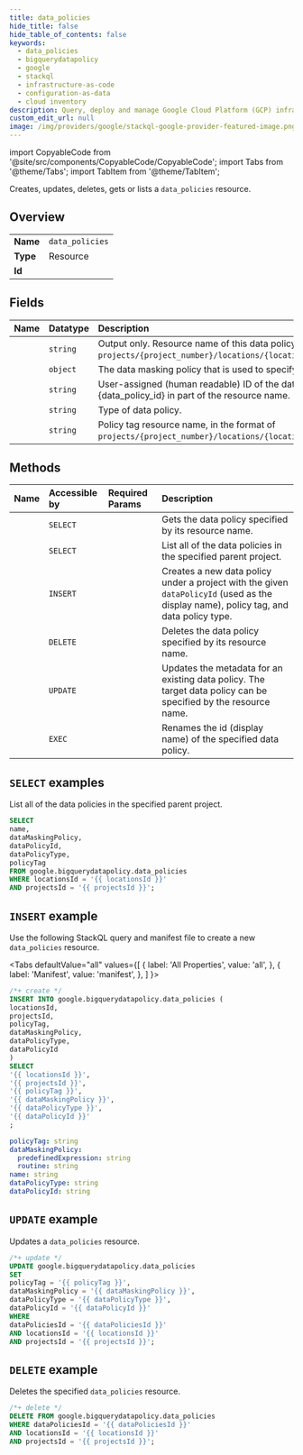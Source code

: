 ```yaml
---
title: data_policies
hide_title: false
hide_table_of_contents: false
keywords:
  - data_policies
  - bigquerydatapolicy
  - google
  - stackql
  - infrastructure-as-code
  - configuration-as-data
  - cloud inventory
description: Query, deploy and manage Google Cloud Platform (GCP) infrastructure and resources using SQL
custom_edit_url: null
image: /img/providers/google/stackql-google-provider-featured-image.png
---
```


import CopyableCode from '@site/src/components/CopyableCode/CopyableCode';
import Tabs from '@theme/Tabs';
import TabItem from '@theme/TabItem';

Creates, updates, deletes, gets or lists a <code>data_policies</code> resource.

## Overview
<table><tbody>
<tr><td><b>Name</b></td><td><code>data_policies</code></td></tr>
<tr><td><b>Type</b></td><td>Resource</td></tr>
<tr><td><b>Id</b></td><td><CopyableCode code="google.bigquerydatapolicy.data_policies" /></td></tr>
</tbody></table>

## Fields
| Name | Datatype | Description |
|:-----|:---------|:------------|
| <CopyableCode code="name" /> | `string` | Output only. Resource name of this data policy, in the format of `projects/{project_number}/locations/{location_id}/dataPolicies/{data_policy_id}`. |
| <CopyableCode code="dataMaskingPolicy" /> | `object` | The data masking policy that is used to specify data masking rule. |
| <CopyableCode code="dataPolicyId" /> | `string` | User-assigned (human readable) ID of the data policy that needs to be unique within a project. Used as {data_policy_id} in part of the resource name. |
| <CopyableCode code="dataPolicyType" /> | `string` | Type of data policy. |
| <CopyableCode code="policyTag" /> | `string` | Policy tag resource name, in the format of `projects/{project_number}/locations/{location_id}/taxonomies/{taxonomy_id}/policyTags/{policyTag_id}`. |

## Methods
| Name | Accessible by | Required Params | Description |
|:-----|:--------------|:----------------|:------------|
| <CopyableCode code="get" /> | `SELECT` | <CopyableCode code="dataPoliciesId, locationsId, projectsId" /> | Gets the data policy specified by its resource name. |
| <CopyableCode code="list" /> | `SELECT` | <CopyableCode code="locationsId, projectsId" /> | List all of the data policies in the specified parent project. |
| <CopyableCode code="create" /> | `INSERT` | <CopyableCode code="locationsId, projectsId" /> | Creates a new data policy under a project with the given `dataPolicyId` (used as the display name), policy tag, and data policy type. |
| <CopyableCode code="delete" /> | `DELETE` | <CopyableCode code="dataPoliciesId, locationsId, projectsId" /> | Deletes the data policy specified by its resource name. |
| <CopyableCode code="patch" /> | `UPDATE` | <CopyableCode code="dataPoliciesId, locationsId, projectsId" /> | Updates the metadata for an existing data policy. The target data policy can be specified by the resource name. |
| <CopyableCode code="rename" /> | `EXEC` | <CopyableCode code="dataPoliciesId, locationsId, projectsId" /> | Renames the id (display name) of the specified data policy. |

## `SELECT` examples

List all of the data policies in the specified parent project.

```sql
SELECT
name,
dataMaskingPolicy,
dataPolicyId,
dataPolicyType,
policyTag
FROM google.bigquerydatapolicy.data_policies
WHERE locationsId = '{{ locationsId }}'
AND projectsId = '{{ projectsId }}'; 
```

## `INSERT` example

Use the following StackQL query and manifest file to create a new <code>data_policies</code> resource.

<Tabs
    defaultValue="all"
    values={[
        { label: 'All Properties', value: 'all', },
        { label: 'Manifest', value: 'manifest', },
    ]
}>
<TabItem value="all">

```sql
/*+ create */
INSERT INTO google.bigquerydatapolicy.data_policies (
locationsId,
projectsId,
policyTag,
dataMaskingPolicy,
dataPolicyType,
dataPolicyId
)
SELECT 
'{{ locationsId }}',
'{{ projectsId }}',
'{{ policyTag }}',
'{{ dataMaskingPolicy }}',
'{{ dataPolicyType }}',
'{{ dataPolicyId }}'
;
```
</TabItem>
<TabItem value="manifest">

```yaml
policyTag: string
dataMaskingPolicy:
  predefinedExpression: string
  routine: string
name: string
dataPolicyType: string
dataPolicyId: string

```
</TabItem>
</Tabs>

## `UPDATE` example

Updates a <code>data_policies</code> resource.

```sql
/*+ update */
UPDATE google.bigquerydatapolicy.data_policies
SET 
policyTag = '{{ policyTag }}',
dataMaskingPolicy = '{{ dataMaskingPolicy }}',
dataPolicyType = '{{ dataPolicyType }}',
dataPolicyId = '{{ dataPolicyId }}'
WHERE 
dataPoliciesId = '{{ dataPoliciesId }}'
AND locationsId = '{{ locationsId }}'
AND projectsId = '{{ projectsId }}';
```

## `DELETE` example

Deletes the specified <code>data_policies</code> resource.

```sql
/*+ delete */
DELETE FROM google.bigquerydatapolicy.data_policies
WHERE dataPoliciesId = '{{ dataPoliciesId }}'
AND locationsId = '{{ locationsId }}'
AND projectsId = '{{ projectsId }}';
```
